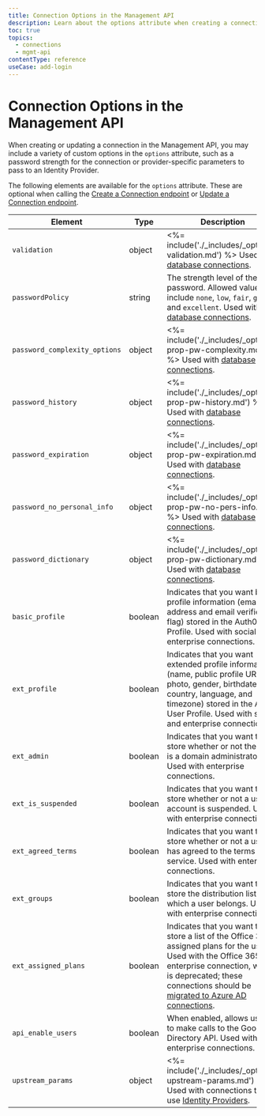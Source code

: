```yaml
---
title: Connection Options in the Management API
description: Learn about the options attribute when creating a connection using the Management API.
toc: true
topics:
  - connections
  - mgmt-api
contentType: reference
useCase: add-login
---
```

# Connection Options in the Management API

When creating or updating a connection in the Management API, you may include a variety of custom options in the `options` attribute, such as a password strength for the connection or provider-specific parameters to pass to an Identity Provider.

The following elements are available for the `options` attribute. These are optional when calling the [Create a Connection endpoint](/api/management/v2#!/Connections/post_connections) or [Update a Connection endpoint](/api/management/v2#!/Connections/patch_connections_by_id).

| Element | Type | Description |
|-|-|-|
| `validation` | object | <%= include('./_includes/_options-validation.md') %>  Used with [database connections](/connections/database). |
| `passwordPolicy` | string | The strength level of the password. Allowed values include `none`, `low`, `fair`, `good`, and `excellent`. Used with [database connections](/connections/database). |
| `password_complexity_options` | object | <%= include('./_includes/_options-prop-pw-complexity.md') %> Used with [database connections](/connections/database). |
| `password_history` | object | <%= include('./_includes/_options-prop-pw-history.md') %> Used with [database connections](/connections/database). |
 | `password_expiration` | object | <%= include('./_includes/_options-prop-pw-expiration.md') %> Used with [database connections](/connections/database). |
| `password_no_personal_info` | object | <%= include('./_includes/_options-prop-pw-no-pers-info.md') %> Used with [database connections](/connections/database). |
| `password_dictionary` | object | <%= include('./_includes/_options-prop-pw-dictionary.md') %> Used with [database connections](/connections/database). |
| `basic_profile` | boolean | Indicates that you want basic profile information (email address and email verified flag) stored in the Auth0 User Profile. Used with social and enterprise connections. |
| `ext_profile` | boolean | Indicates that you want extended profile information (name, public profile URL, photo, gender, birthdate, country, language, and timezone) stored in the Auth0 User Profile. Used with social and enterprise connections. | 
| `ext_admin` | boolean |  Indicates that you want to store whether or not the user is a domain administrator. Used with enterprise connections. |
| `ext_is_suspended` | boolean | Indicates that you want to store whether or not a user's account is suspended. Used with enterprise connections. |
| `ext_agreed_terms` | boolean | Indicates that you want to store whether or not a user has agreed to the terms of service. Used with enterprise connections. |
| `ext_groups` | boolean | Indicates that you want to store the distribution list(s) to which a user belongs. Used with enterprise connections. |
| `ext_assigned_plans` | boolean | Indicates that you want to store a list of the Office 365 assigned plans for the user. Used with the Office 365 enterprise connection, which is deprecated; these connections should be [migrated to Azure AD connections](/integrations/office365-connection-deprecation-guide). |
| `api_enable_users` | boolean | When enabled, allows users to make calls to the Google Directory API. Used with enterprise connections. |
| `upstream_params` | object | <%= include('./_includes/_options-upstream-params.md') %> Used with connections that use [Identity Providers](/connections). |